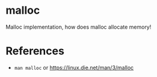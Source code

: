 # malloc
Malloc implementation, how does malloc allocate memory!

# References
- ```man malloc``` or https://linux.die.net/man/3/malloc